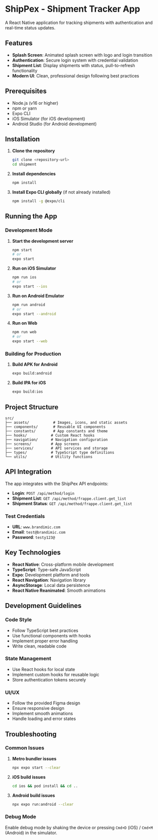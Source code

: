 # ShipPex - Shipment Tracker App

A React Native application for tracking shipments with authentication and real-time status updates.

## Features

- **Splash Screen**: Animated splash screen with logo and login transition
- **Authentication**: Secure login system with credential validation
- **Shipment List**: Display shipments with status, pull-to-refresh functionality
- **Modern UI**: Clean, professional design following best practices

## Prerequisites

- Node.js (v16 or higher)
- npm or yarn
- Expo CLI
- iOS Simulator (for iOS development)
- Android Studio (for Android development)

## Installation

1. **Clone the repository**

   ```bash
   git clone <repository-url>
   cd shipment
   ```

2. **Install dependencies**

   ```bash
   npm install
   ```

3. **Install Expo CLI globally** (if not already installed)
   ```bash
   npm install -g @expo/cli
   ```

## Running the App

### Development Mode

1. **Start the development server**

   ```bash
   npm start
   # or
   expo start
   ```

2. **Run on iOS Simulator**

   ```bash
   npm run ios
   # or
   expo start --ios
   ```

3. **Run on Android Emulator**

   ```bash
   npm run android
   # or
   expo start --android
   ```

4. **Run on Web**
   ```bash
   npm run web
   # or
   expo start --web
   ```

### Building for Production

1. **Build APK for Android**

   ```bash
   expo build:android
   ```

2. **Build IPA for iOS**
   ```bash
   expo build:ios
   ```

## Project Structure

```
src/
├── assets/           # Images, icons, and static assets
├── components/       # Reusable UI components
├── constants/        # App constants and theme
├── hooks/           # Custom React hooks
├── navigation/      # Navigation configuration
├── screens/         # App screens
├── services/        # API services and storage
├── types/           # TypeScript type definitions
└── utils/           # Utility functions
```

## API Integration

The app integrates with the ShipPex API endpoints:

- **Login**: `POST /api/method/login`
- **Shipment List**: `GET /api/method/frappe.client.get_list`
- **Shipment Status**: `GET /api/method/frappe.client.get_list`

### Test Credentials

- **URL**: `www.brandimic.com`
- **Email**: `test@brandimic.com`
- **Password**: `testy123@`

## Key Technologies

- **React Native**: Cross-platform mobile development
- **TypeScript**: Type-safe JavaScript
- **Expo**: Development platform and tools
- **React Navigation**: Navigation library
- **AsyncStorage**: Local data persistence
- **React Native Reanimated**: Smooth animations

## Development Guidelines

### Code Style

- Follow TypeScript best practices
- Use functional components with hooks
- Implement proper error handling
- Write clean, readable code

### State Management

- Use React hooks for local state
- Implement custom hooks for reusable logic
- Store authentication tokens securely

### UI/UX

- Follow the provided Figma design
- Ensure responsive design
- Implement smooth animations
- Handle loading and error states

## Troubleshooting

### Common Issues

1. **Metro bundler issues**

   ```bash
   npx expo start --clear
   ```

2. **iOS build issues**

   ```bash
   cd ios && pod install && cd ..
   ```

3. **Android build issues**
   ```bash
   npx expo run:android --clear
   ```

### Debug Mode

Enable debug mode by shaking the device or pressing `Cmd+D` (iOS) / `Cmd+M` (Android) in the simulator.
